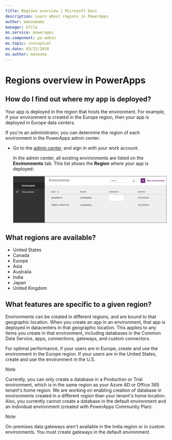 ```yaml
---
title: Regions overview | Microsoft Docs
description: Learn about regions in PowerApps
author: manasmams
manager: kfile
ms.service: powerapps
ms.component: pa-admin
ms.topic: conceptual
ms.date: 03/21/2018
ms.author: manasma
---
```


# Regions overview in PowerApps
## How do I find out where my app is deployed?
Your app is deployed in the region that hosts the environment. For example, if your environment is created in the Europe region, then your app is deployed in Europe data centers.

If you're an administrator, you can determine the region of each environment in the PowerApps admin center.

* Go to the [admin center](https://admin.powerapps.com), and sign in with your work account.
  
    In the admin center, all existing environments are listed on the **Environments** tab. This list shows the **Region** where your app is deployed:
  
   ![Environments tab](./media/regions-overview/environment-list.png)

## What regions are available?
* United States
* Canada
* Europe
* Asia
* Australia
* India
* Japan
* United Kingdom

## What features are specific to a given region?
Environments can be created in different regions, and are bound to that geographic location. When you create an app in an environment, that app is deployed in datacenters in that geographic location. This applies to any items you create in that environment, including  databases in the Common Data Service, apps, connections, gateways, and custom connectors.

For optimal performance, if your users are in Europe, create and use the environment in the Europe region. If your users are in the United States, create and use the environment in the U.S.

> [!NOTE]
> Currently, you can only create a database in a Production or Trial environment, which is in the same region as your Azure AD or Office 365 tenant's home region. We are working on enabling creation of database in environments created in a different region than your tenant's home location. Also, you currently cannot create a database in the default environment and an individual environment (created with PowerApps Community Plan).

> [!NOTE]
> On-premises data gateways aren't available in the India region or in custom environments. You must create gateways in the default environment.

<!-- test -->
